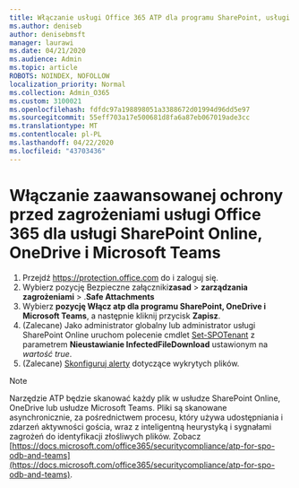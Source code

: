 ```yaml
---
title: Włączanie usługi Office 365 ATP dla programu SharePoint, usługi OneDrive i usługi Microsoft Teams
ms.author: deniseb
author: denisebmsft
manager: laurawi
ms.date: 04/21/2020
ms.audience: Admin
ms.topic: article
ROBOTS: NOINDEX, NOFOLLOW
localization_priority: Normal
ms.collection: Admin_O365
ms.custom: 3100021
ms.openlocfilehash: fdfdc97a198898051a3388672d01994d96dd5e97
ms.sourcegitcommit: 55eff703a17e500681d8fa6a87eb067019ade3cc
ms.translationtype: MT
ms.contentlocale: pl-PL
ms.lasthandoff: 04/22/2020
ms.locfileid: "43703436"
---
```

# <a name="enable-office-365-advanced-threat-protection-for-sharepoint-online-onedrive-and-microsoft-teams"></a>Włączanie zaawansowanej ochrony przed zagrożeniami usługi Office 365 dla usługi SharePoint Online, OneDrive i Microsoft Teams

1. Przejdź https://protection.office.com do i zaloguj się.
2. Wybierz pozycję Bezpieczne załączniki**zasad** >  **zarządzania zagrożeniami** > .**Safe Attachments**
3. Wybierz **pozycję Włącz atp dla programu SharePoint, OneDrive i Microsoft Teams**, a następnie kliknij przycisk **Zapisz**.
4. (Zalecane) Jako administrator globalny lub administrator usługi SharePoint Online uruchom polecenie cmdlet [Set-SPOTenant](https://docs.microsoft.com/powershell/module/sharepoint-online/Set-SPOTenant?view=sharepoint-ps) z parametrem **Nieustawianie InfectedFileDownload** ustawionym na *wartość true*.
5. (Zalecane) [Skonfiguruj alerty](https://docs.microsoft.com/office365/securitycompliance/turn-on-atp-for-spo-odb-and-teams#set-up-alerts-for-detected-files) dotyczące wykrytych plików.

> [!NOTE]
> Narzędzie ATP będzie skanować każdy plik w usłudze SharePoint Online, OneDrive lub usłudze Microsoft Teams. Pliki są skanowane asynchronicznie, za pośrednictwem procesu, który używa udostępniania i zdarzeń aktywności gościa, wraz z inteligentną heurystyką i sygnałami zagrożeń do identyfikacji złośliwych plików. Zobacz [https://docs.microsoft.com/office365/securitycompliance/atp-for-spo-odb-and-teams](https://docs.microsoft.com/office365/securitycompliance/atp-for-spo-odb-and-teams).